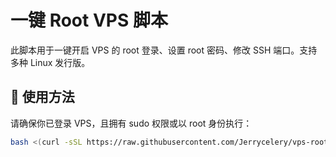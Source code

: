 # 一键 Root VPS 脚本

此脚本用于一键开启 VPS 的 root 登录、设置 root 密码、修改 SSH 端口。支持多种 Linux 发行版。

## 🚀 使用方法

请确保你已登录 VPS，且拥有 sudo 权限或以 root 身份执行：

```bash
bash <(curl -sSL https://raw.githubusercontent.com/Jerrycelery/vps-root-script/main/root.sh)
